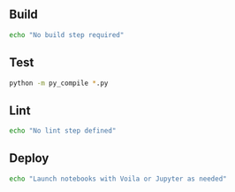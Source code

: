 ## Build
```bash
echo "No build step required"
```

## Test
```bash
python -m py_compile *.py
```

## Lint
```bash
echo "No lint step defined"
```

## Deploy
```bash
echo "Launch notebooks with Voila or Jupyter as needed"
```
